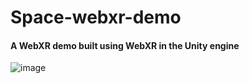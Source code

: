 # Space-webxr-demo

<h4> A WebXR demo built using WebXR in the Unity engine </h4>

![image](https://user-images.githubusercontent.com/31843656/127706680-fba77511-5bf8-4e44-b617-eb25c68054e3.png)

